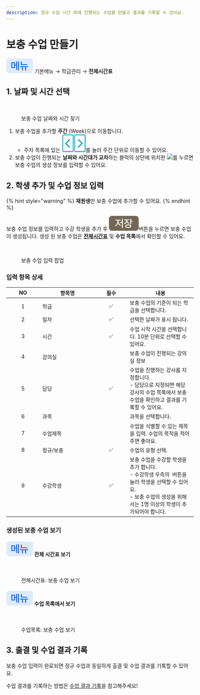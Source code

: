 ```yaml
---
description: 정규 수업 시간 외에 진행되는 수업을 만들고 결과를 기록할 수 있어요.
---
```


# 보충 수업 만들기

![](../../.gitbook/assets/chip_menu.svg) 기본메뉴 → 학급관리 → **전체시간표**

## 1. 날짜 및 시간 선택

<figure><img src="../../.gitbook/assets/보충수업만들기.png" alt=""><figcaption><p>보충 수업 날짜와 시간 찾기</p></figcaption></figure>

1. 보충 수업을 추가할 **주간** (Week)으로 이동합니다.
   * 주차 목록에 있는 <img src="../../.gitbook/assets/btn_left.png" alt="" data-size="line"><img src="../../.gitbook/assets/btn_right.png" alt="" data-size="line">를 눌러 주간 단위로 이동할 수 있어요.&#x20;
2. 보충 수업이 진행되는 **날짜와 시간대가 교차**하는 블럭의 상단에 위치한 ![](../../.gitbook/assets/btn_보충수업추가.svg)를 누르면 보충 수업의 생성 정보를 입력할 수 있어요.

## 2. 학생 추가 및 수업 정보 입력

{% hint style="warning" %}
**재원생**만 보충 수업에 추가할 수 있어요.
{% endhint %}

보충 수업 정보를 입력하고 수강 학생을 추가 후 <img src="../../.gitbook/assets/Btn_Save.svg" alt="" data-size="original">버튼을 누르면 보충 수업이 생성됩니다.  생성 된 보충 수업은 [**전체시간표**](timetable.md) 및 **수업 목록**에서 확인할 수 있어요.

<div align="left"><figure><img src="../../.gitbook/assets/보충수업입력.png" alt=""><figcaption><p>보충 수업 입력 팝업</p></figcaption></figure></div>

### 입력 항목  상세

<table data-full-width="false"><thead><tr><th width="76" align="center">NO</th><th width="135">항목명</th><th width="72" align="center">필수</th><th>내용</th></tr></thead><tbody><tr><td align="center">1</td><td>학급</td><td align="center">✅</td><td>보충 수업의 기준이 되는 학급을 선택합니다.</td></tr><tr><td align="center">2</td><td>일자</td><td align="center">✅</td><td>선택한 날짜가 표시 됩니다.</td></tr><tr><td align="center">3</td><td>시간</td><td align="center">✅</td><td>수업 시작 시간을 선택합니다. 10분 단위로 선택할 수 있어요.</td></tr><tr><td align="center">4</td><td>강의실</td><td align="center"></td><td>보충 수업이 진행되는 강의실 정보</td></tr><tr><td align="center">5</td><td>담당</td><td align="center">✅</td><td>수업을 진행하는 강사를 지정합니다.<br>- 담당으로 지정되면 해당 강사의 수업 목록에서 보충 수업을 확인하고 결과를 기록할 수 있어요.</td></tr><tr><td align="center">6</td><td>과목</td><td align="center"></td><td>과목을 선택합니다.</td></tr><tr><td align="center">7</td><td>수업제목</td><td align="center"></td><td>수업을 식별할 수 있는 제목을 입력. 수업의 목적을 적어주면 좋아요.</td></tr><tr><td align="center">8</td><td>정규/보충</td><td align="center">✅</td><td>수업의 유형 선택. </td></tr><tr><td align="center">9</td><td>수강학생</td><td align="center">✅</td><td>보충 수업을 수강할 학생을 추가 합니다.<br>- 수강학생 우측의 <img src="../../.gitbook/assets/btn_추가_teal.svg" alt="" data-size="original"> 버튼을 눌러 학생을 선택할 수 있어요.<br>- 보충 수업의 생성을 위해서는 1명 이상의 학생이 추가되어야 합니다.</td></tr></tbody></table>

### 생성된 보충 수업 보기

#### ![](../../.gitbook/assets/chip_menuonly.svg) 전체 시간표 보기

<figure><img src="../../.gitbook/assets/보충수업확인_전체시간표.png" alt=""><figcaption><p>전체시간표: 보충 수업 보기</p></figcaption></figure>

#### ![](../../.gitbook/assets/chip_menuonly.svg) 수업 목록에서 보기

<figure><img src="../../.gitbook/assets/보충수업_수업목록.png" alt=""><figcaption><p>수업목록: 보충 수업 보기</p></figcaption></figure>

## 3. 출결 및 수업 결과 기록

보충 수업 입력이 완료되면 정규 수업과 동일하게 출결 및 수업 결과를 기록할 수 있어요.

수업 결과를 기록하는 방법은 [수업 결과 기록](../results/input.md)을 참고해주세요!
